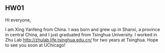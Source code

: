 ## HW01

Hi everyone,

I am Xing Yanfeng from China. I was born and grew up in Shanxi, a province in central China, and I just graduated from Tsinghua University. I worked in Zhu Lab <http://zhulab.life.tsinghua.edu.cn/> for two years at Tsinghua. Hope to see you soon at UChicago!